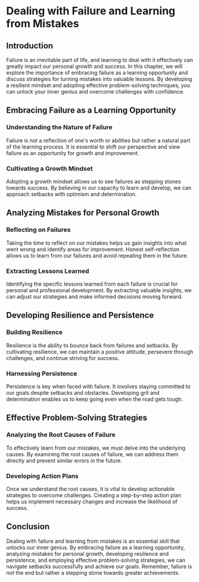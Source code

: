 Dealing with Failure and Learning from Mistakes
========================================================

Introduction
------------

Failure is an inevitable part of life, and learning to deal with it effectively can greatly impact our personal growth and success. In this chapter, we will explore the importance of embracing failure as a learning opportunity and discuss strategies for turning mistakes into valuable lessons. By developing a resilient mindset and adopting effective problem-solving techniques, you can unlock your inner genius and overcome challenges with confidence.

Embracing Failure as a Learning Opportunity
-------------------------------------------

### Understanding the Nature of Failure

Failure is not a reflection of one's worth or abilities but rather a natural part of the learning process. It is essential to shift our perspective and view failure as an opportunity for growth and improvement.

### Cultivating a Growth Mindset

Adopting a growth mindset allows us to see failures as stepping stones towards success. By believing in our capacity to learn and develop, we can approach setbacks with optimism and determination.

Analyzing Mistakes for Personal Growth
--------------------------------------

### Reflecting on Failures

Taking the time to reflect on our mistakes helps us gain insights into what went wrong and identify areas for improvement. Honest self-reflection allows us to learn from our failures and avoid repeating them in the future.

### Extracting Lessons Learned

Identifying the specific lessons learned from each failure is crucial for personal and professional development. By extracting valuable insights, we can adjust our strategies and make informed decisions moving forward.

Developing Resilience and Persistence
-------------------------------------

### Building Resilience

Resilience is the ability to bounce back from failures and setbacks. By cultivating resilience, we can maintain a positive attitude, persevere through challenges, and continue striving for success.

### Harnessing Persistence

Persistence is key when faced with failure. It involves staying committed to our goals despite setbacks and obstacles. Developing grit and determination enables us to keep going even when the road gets tough.

Effective Problem-Solving Strategies
------------------------------------

### Analyzing the Root Causes of Failure

To effectively learn from our mistakes, we must delve into the underlying causes. By examining the root causes of failure, we can address them directly and prevent similar errors in the future.

### Developing Action Plans

Once we understand the root causes, it is vital to develop actionable strategies to overcome challenges. Creating a step-by-step action plan helps us implement necessary changes and increase the likelihood of success.

Conclusion
----------

Dealing with failure and learning from mistakes is an essential skill that unlocks our inner genius. By embracing failure as a learning opportunity, analyzing mistakes for personal growth, developing resilience and persistence, and employing effective problem-solving strategies, we can navigate setbacks successfully and achieve our goals. Remember, failure is not the end but rather a stepping stone towards greater achievements.
